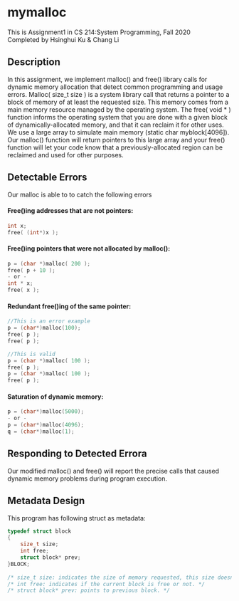 # mymalloc
This is Assignment1 in CS 214:System Programming, Fall 2020 \
Completed by Hsinghui Ku & Chang Li
## Description
In this assignment, we implement malloc() and free() library calls for dynamic memory
allocation that detect common programming and usage errors.
 Malloc( size_t size ) is a system library call that returns a pointer to a block of memory of
at least the requested size. This memory comes from a main memory resource managed by the
operating system. The free( void * ) function informs the operating system that you are done with a
given block of dynamically-allocated memory, and that it can reclaim it for other uses. 
We use a large array to simulate main memory (static char myblock[4096]). Our malloc()
function will return pointers to this large array and your free() function will let your code know that a
previously-allocated region can be reclaimed and used for other purposes. 

## Detectable Errors
Our malloc is able to to catch the following errors
#### Free()ing addresses that are not pointers:
```C
int x;
free( (int*)x );
```
#### Free()ing pointers that were not allocated by malloc():
```C
p = (char *)malloc( 200 );
free( p + 10 );
- or -
int * x;
free( x );
```
#### Redundant free()ing of the same pointer:
```C
//This is an error example
p = (char*)malloc(100);
free( p );
free( p );

//This is valid
p = (char *)malloc( 100 );
free( p );
p = (char *)malloc( 100 );
free( p );
```
#### Saturation of dynamic memory:
```C
p = (char*)malloc(5000);
- or -
p = (char*)malloc(4096);
q = (char*)malloc(1);
```

## Responding to Detected Errora
Our modified malloc() and free() will report the precise calls that caused dynamic memory
problems during program execution. 

## Metadata Design
This program has following struct as metadata:
```C
typedef struct block
{ 
    size_t size;
    int free;
    struct block* prev;
}BLOCK;
       
/* size_t size​: indicates the size of memory requested, this size doesn't include the size of metadata. */
/* int free​:​ indicates if the current block is free or not. */
/* struct block*​ ​prev​: points to previous block. */
```

